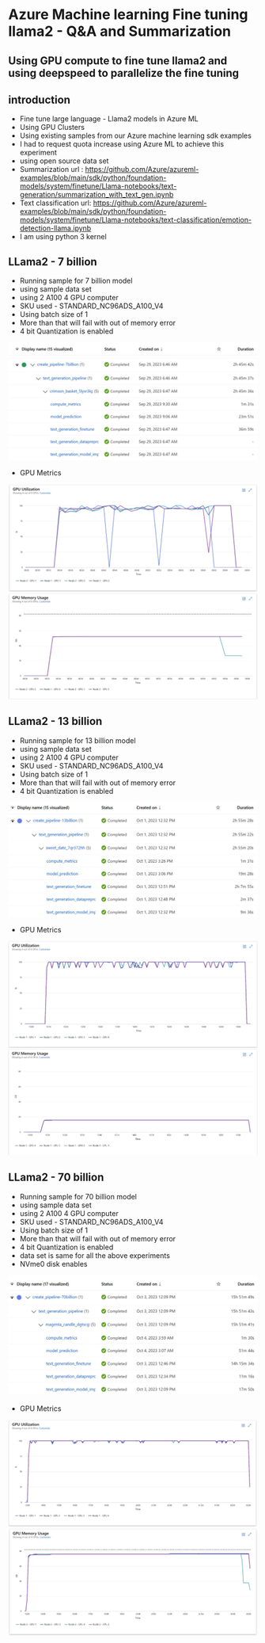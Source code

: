 # Azure Machine learning Fine tuning llama2 - Q&A and Summarization

## Using GPU compute to fine tune llama2 and using deepspeed to parallelize the fine tuning

## introduction

- Fine tune large language - Llama2 models in Azure ML
- Using GPU Clusters
- Using existing samples from our Azure machine learning sdk examples
- I had to request quota increase using Azure ML to achieve this experiment
- using open source data set
- Summarization url : https://github.com/Azure/azureml-examples/blob/main/sdk/python/foundation-models/system/finetune/Llama-notebooks/text-generation/summarization_with_text_gen.ipynb
- Text classification url: https://github.com/Azure/azureml-examples/blob/main/sdk/python/foundation-models/system/finetune/Llama-notebooks/text-classification/emotion-detection-llama.ipynb
- I am using python 3 kernel

## LLama2 - 7 billion

- Running sample for 7 billion model
- using sample data set
- using 2 A100 4 GPU computer
- SKU used - STANDARD_NC96ADS_A100_V4
- Using batch size of 1
- More than that will fail with out of memory error
- 4 bit Quantization is enabled

![Architecture](https://github.com/balakreshnan/Samples2023/blob/main/AzureML/Images/llama2-1.jpg "Architecture")

- GPU Metrics

![Architecture](https://github.com/balakreshnan/Samples2023/blob/main/AzureML/Images/llama2-2.jpg "Architecture")
![Architecture](https://github.com/balakreshnan/Samples2023/blob/main/AzureML/Images/llama2-3.jpg "Architecture")

## LLama2 - 13 billion

- Running sample for 13 billion model
- using sample data set
- using 2 A100 4 GPU computer
- SKU used - STANDARD_NC96ADS_A100_V4
- Using batch size of 1
- More than that will fail with out of memory error
- 4 bit Quantization is enabled

![Architecture](https://github.com/balakreshnan/Samples2023/blob/main/AzureML/Images/llama2-4.jpg "Architecture")

- GPU Metrics

![Architecture](https://github.com/balakreshnan/Samples2023/blob/main/AzureML/Images/llama2-5.jpg "Architecture")
![Architecture](https://github.com/balakreshnan/Samples2023/blob/main/AzureML/Images/llama2-6.jpg "Architecture")

## LLama2 - 70 billion

- Running sample for 70 billion model
- using sample data set
- using 2 A100 4 GPU computer
- SKU used - STANDARD_NC96ADS_A100_V4
- Using batch size of 1
- More than that will fail with out of memory error
- 4 bit Quantization is enabled
- data set is same for all the above experiments
- NVme0 disk enables

![Architecture](https://github.com/balakreshnan/Samples2023/blob/main/AzureML/Images/llama2-7.jpg "Architecture")

- GPU Metrics

![Architecture](https://github.com/balakreshnan/Samples2023/blob/main/AzureML/Images/llama2-8.jpg "Architecture")
![Architecture](https://github.com/balakreshnan/Samples2023/blob/main/AzureML/Images/llama2-9.jpg "Architecture")